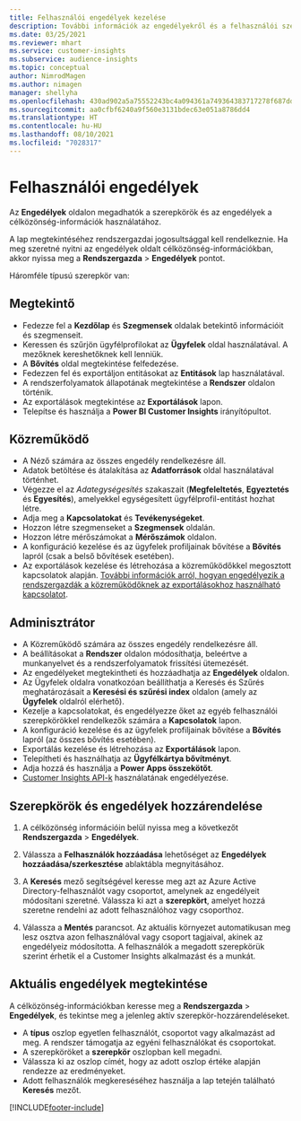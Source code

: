 ```yaml
---
title: Felhasználói engedélyek kezelése
description: További információk az engedélyekről és a felhasználói szerepkörökről.
ms.date: 03/25/2021
ms.reviewer: mhart
ms.service: customer-insights
ms.subservice: audience-insights
ms.topic: conceptual
author: NimrodMagen
ms.author: nimagen
manager: shellyha
ms.openlocfilehash: 430ad902a5a75552243bc4a094361a749364383717278f687dd6e8ef33749c6f
ms.sourcegitcommit: aa0cfbf6240a9f560e3131bdec63e051a8786dd4
ms.translationtype: HT
ms.contentlocale: hu-HU
ms.lasthandoff: 08/10/2021
ms.locfileid: "7028317"
---
```

# <a name="user-permissions"></a>Felhasználói engedélyek

Az **Engedélyek** oldalon megadhatók a szerepkörök és az engedélyek a célközönség-információk használatához.

A lap megtekintéséhez rendszergazdai jogosultsággal kell rendelkeznie. Ha meg szeretné nyitni az engedélyek oldalt célközönség-információkban, akkor nyissa meg a **Rendszergazda** > **Engedélyek** pontot.

Háromféle típusú szerepkör van:

## <a name="viewer"></a>Megtekintő

- Fedezze fel a **Kezdőlap** és **Szegmensek** oldalak betekintő információit és szegmenseit.
- Keressen és szűrjön ügyfélprofilokat az **Ügyfelek** oldal használatával. A mezőknek kereshetőknek kell lenniük.
- A **Bővítés** oldal megtekintése felfedezése.
- Fedezzen fel és exportáljon entitásokat az **Entitások** lap használatával.
- A rendszerfolyamatok állapotának megtekintése a **Rendszer** oldalon történik.
- Az exportálások megtekintése az **Exportálások** lapon.
- Telepítse és használja a **Power BI Customer Insights** irányítópultot.

## <a name="contributor"></a>Közreműködő

- A Néző számára az összes engedély rendelkezésre áll.
- Adatok betöltése és átalakítása az **Adatforrások** oldal használatával történhet.
- Végezze el az *Adategységesítés* szakaszait (**Megfeleltetés**, **Egyeztetés** és **Egyesítés**), amelyekkel egységesített ügyfélprofil-entitást hozhat létre.
- Adja meg a **Kapcsolatokat** és **Tevékenységeket**.
- Hozzon létre szegmenseket a **Szegmensek** oldalán.
- Hozzon létre mérőszámokat a **Mérőszámok** oldalon.
- A konfiguráció kezelése és az ügyfelek profiljainak bővítése a **Bővítés** lapról (csak a belső bővítések esetében).
- Az exportálások kezelése és létrehozása a közreműködőkkel megosztott kapcsolatok alapján. [További információk arról, hogyan engedélyezik a rendszergazdák a közreműködőknek az exportálásokhoz használható kapcsolatot](connections.md#allow-contributors-to-use-a-connection-for-exports).

## <a name="administrator"></a>Adminisztrátor

- A Közreműködő számára az összes engedély rendelkezésre áll.
- A beállításokat a **Rendszer** oldalon módosíthatja, beleértve a munkanyelvet és a rendszerfolyamatok frissítési ütemezését.
- Az engedélyeket megtekintheti és hozzáadhatja az **Engedélyek** oldalon.
- Az Ügyfelek oldalra vonatkozóan beállíthatja a Keresés és Szűrés meghatározásait a **Keresési és szűrési index** oldalon (amely az **Ügyfelek** oldalról elérhető).
- Kezelje a kapcsolatokat, és engedélyezze őket az egyéb felhasználói szerepkörökkel rendelkezők számára a **Kapcsolatok** lapon.
- A konfiguráció kezelése és az ügyfelek profiljainak bővítése a **Bővítés** lapról (az összes bővítés esetében).
- Exportálás kezelése és létrehozása az **Exportálások** lapon.
- Telepítheti és használhatja az **Ügyfélkártya bővítményt**.
- Adja hozzá és használja a **Power Apps összekötőt**.
- [Customer Insights API-k](apis.md) használatának engedélyezése.

## <a name="assign-roles-and-permissions"></a>Szerepkörök és engedélyek hozzárendelése

1. A célközönség információin belül nyissa meg a következőt **Rendszergazda** > **Engedélyek**.

1. Válassza a **Felhasználók hozzáadása** lehetőséget az **Engedélyek hozzáadása/szerkesztése** ablaktábla megnyitásához.

1. A **Keresés** mező segítségével keresse meg azt az Azure Active Directory-felhasználót vagy csoportot, amelynek az engedélyeit módosítani szeretné. Válassza ki azt a **szerepkört**, amelyet hozzá szeretne rendelni az adott felhasználóhoz vagy csoporthoz.

1. Válassza a **Mentés** parancsot. Az aktuális környezet automatikusan meg lesz osztva azon felhasználóval vagy csoport tagjaival, akinek az engedélyeiz módosította. A felhasználók a megadott szerepkörük szerint érhetik el a Customer Insights alkalmazást és a munkát.

## <a name="view-current-permissions"></a>Aktuális engedélyek megtekintése

A célközönség-információkban keresse meg a **Rendszergazda** > **Engedélyek**, és tekintse meg a jelenleg aktív szerepkör-hozzárendeléseket.

- A **típus** oszlop egyetlen felhasználót, csoportot vagy alkalmazást ad meg. A rendszer támogatja az egyéni felhasználókat és csoportokat.
- A szerepköröket a **szerepkör** oszlopban kell megadni.
- Válassza ki az oszlop címét, hogy az adott oszlop értéke alapján rendezze az eredményeket.
- Adott felhasználók megkereséséhez használja a lap tetején található **Keresés** mezőt.


[!INCLUDE[footer-include](../includes/footer-banner.md)]
